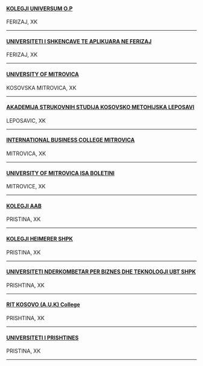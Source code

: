 <h4>
  <a href="//www.universum-ks.org">
    KOLEGJI UNIVERSUM O.P
  </a>
</h4>
FERIZAJ, XK

---
<h4>
  <a href="//www.ushaf.net">
    UNIVERSITETI I SHKENCAVE TE APLIKUARA NE FERIZAJ
  </a>
</h4>
FERIZAJ, XK

---
<h4>
  <a href="//www.pr.ac.rs">
    UNIVERSITY OF MITROVICA
  </a>
</h4>
KOSOVSKA MITROVICA, XK

---
<h4>
  <a href="https://www.akademijakm.edu.rs/">
    AKADEMIJA STRUKOVNIH STUDIJA KOSOVSKO METOHIJSKA LEPOSAVI
  </a>
</h4>
LEPOSAVIC, XK

---
<h4>
  <a href="//www.ibcmitrovica.eu">
    INTERNATIONAL BUSINESS COLLEGE MITROVICA
  </a>
</h4>
MITROVICA, XK

---
<h4>
  <a href="//www.umib.net">
    UNIVERSITY OF MITROVICA ISA BOLETINI
  </a>
</h4>
MITROVICE, XK

---
<h4>
  <a href="https://aab-edu.net/">
    KOLEGJI AAB
  </a>
</h4>
PRISTINA, XK

---
<h4>
  <a href="https://kolegji-heimerer.eu/sq/ballina/">
    KOLEGJI HEIMERER SHPK
  </a>
</h4>
PRISTINA, XK

---
<h4>
  <a href="//www.ubt-uni.net">
    UNIVERSITETI NDERKOMBETAR PER BIZNES DHE TEKNOLOGJI UBT SHPK
  </a>
</h4>
PRISHTINA, XK

---
<h4>
  <a href="https://kosovo.rit.edu/">
    RIT KOSOVO (A.U.K) College
  </a>
</h4>
PRISHTINA, XK

---
<h4>
  <a href="//www.uni-pr.edu">
    UNIVERSITETI I PRISHTINES
  </a>
</h4>
PRISTINA, XK

---